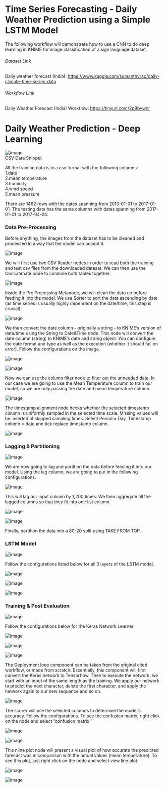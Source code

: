 # Time Series Forecasting - Daily Weather Prediction using a Simple LSTM Model
The following workflow will demonstrate how to use a CNN to do deep learning in KNIME for image classification of a sign language dataset.

###### Dataset Link
Daily weather forecast (India): https://www.kaggle.com/sumanthvrao/daily-climate-time-series-data  <br/>

###### Workflow Link
Daily Weather Forecast (India) Workflow: https://tinyurl.com/2p9bywnr <br/>

# Daily Weather Prediction - Deep Learning 
![image](https://user-images.githubusercontent.com/94952931/156868658-7b801486-a97b-499c-9ca5-252ed79a753d.png) <br/>
CSV Data Snippet<br/>

All the training data is in a csv format with the following columns:<br/>
1.date<br/>
2.mean temperature<br/>
3.humidity<br/>
4.wind speed<br/>
5.mean pressure<br/>

There are 1462 rows with the dates spanning from 2013-01-01 to 2017-01-01. 
The testing data has the same columns with dates spanning from 2017-01-01 to 2017-04-24.

### Data Pre-Processing
Before anything, the images from the dataset has to be cleaned and processed in a way that the model can accept it.

![image](https://user-images.githubusercontent.com/94952931/156868486-6f5c8d41-36dc-40aa-b8fa-9ff45ca8724b.png)

We will first use two CSV Reader nodes in order to read both the training and test csv files from the downloaded dataset. We can then use the Concatenate node to combine both tables together.

![image](https://user-images.githubusercontent.com/94952931/156868494-c8524c1e-015f-4604-8900-2984ed2db65d.png)

Inside the Pre Processing Metanode, we will clean the data up before feeding it into the model. We use Sorter to sort the data ascending by date (as time series is usually highly dependent on the date/time, this step is crucial). 

![image](https://user-images.githubusercontent.com/94952931/156868689-5ef4ae54-7505-4be7-8a09-2c792abfc850.png)

We then convert the date column - originally a string - to KNIME’s version of date/time using the String to Date&Time node. This node will convert the date column (string) to KNIME’s date and string object. You can configure the date format and type as well as the execution (whether it should fail on error). Follow the configurations on the image.

![image](https://user-images.githubusercontent.com/94952931/156868707-d01f4461-8e42-4635-94e5-21c0ddfeacad.png)

![image](https://user-images.githubusercontent.com/94952931/156868713-8b25371e-485e-4595-91a9-293492d69b8b.png)

Now we can use the column filter node to filter out the unneeded data. In our case we are going to use the Mean Temperature column to train our model, so we are only passing the date and mean temperature column. 

![image](https://user-images.githubusercontent.com/94952931/156868731-1cd9c380-f49b-40a0-8dfd-a4ead696db9b.png)

The timestamp alignment node hecks whether the selected timestamp column is uniformly sampled in the selected time scale. Missing values will be inserted at skipped sampling times. Select Period = Day, Timestamp column = date and tick replace timestamp column.

![image](https://user-images.githubusercontent.com/94952931/156868736-4b660ad6-3572-44f4-936e-c69d925df15a.png)


### Lagging & Partitioning
![image](https://user-images.githubusercontent.com/94952931/156868515-52cc1342-d9c8-4c99-8079-6e44bf93b54a.png)

We are now going to lag and partition the data before feeding it into our model. Using the lag column, we are going to put in the following configurations.

![image](https://user-images.githubusercontent.com/94952931/156868527-b83683c1-6560-4e6c-9dd1-010c7f6ea5db.png)

This will lag our input column by 1,200 times. We then aggregate all the lagged columns so that they fit into one list column. 

![image](https://user-images.githubusercontent.com/94952931/156868540-fcb08b1d-803b-4952-8b4e-9da4ca4f9ed4.png)

![image](https://user-images.githubusercontent.com/94952931/156868541-c717f614-bca5-4321-ac2b-aa1d2d88da61.png)

Finally, partition the data into a 80-20 split using TAKE FROM TOP.
  
### LSTM Model
![image](https://user-images.githubusercontent.com/94952931/156868556-fc71c273-baf7-4c0a-b30f-42d027438b54.png)

Follow the configurations listed below for all 3 layers of the LSTM model.

![image](https://user-images.githubusercontent.com/94952931/156868567-550daa83-1eab-4bae-a18b-b42a3a61e6ae.png)

![image](https://user-images.githubusercontent.com/94952931/156868573-bef41bd5-c9d6-443e-b1ff-bc4537e22c33.png)

![image](https://user-images.githubusercontent.com/94952931/156868577-28adcf04-612d-4c18-82da-add0df522afd.png)

### Training & Post Evaluation
![image](https://user-images.githubusercontent.com/94952931/156868581-bce38c26-1b92-4927-88a0-142ff372813c.png)

Follow the configurations below for the Keras Network Learner.

![image](https://user-images.githubusercontent.com/94952931/156868607-6289e54a-957c-4b38-9998-822ae77a9ca7.png)

![image](https://user-images.githubusercontent.com/94952931/156868610-14a8c853-5f34-446b-bd95-058a66c24a96.png)

![image](https://user-images.githubusercontent.com/94952931/156868611-37669b06-aaaf-4984-ab02-0afc4cbf6f24.png)

The Deployment loop component can be taken from the original cited workflow, or made from scratch. Essentially, this component will first convert the Keras network to Tensorflow. Then to execute the network, we start with an input of the same length as the training. We apply our network to predict the next character, delete the first character, and apply the network again to our new sequence and so on.

![image](https://user-images.githubusercontent.com/94952931/156868624-b3bf9a0b-bf12-4102-97b3-5d141492efdd.png)

The scorer will use the selected columns to determine the model’s accuracy. Follow the configurations. To see the confusion matrix, right click on the node and select “confusion matrix.”

![image](https://user-images.githubusercontent.com/94952931/156868631-2c3f0127-8c27-49d2-9a6f-d3940b043509.png)

![image](https://user-images.githubusercontent.com/94952931/156868637-314591cc-1b8f-4458-8e7f-ae0bcbd02619.png)

This nline plot node will present a visual plot of how accurate the predicted forecast was in comparison with the actual values (mean temperature). To see this plot, just right click on the node and select view line plot.

![image](https://user-images.githubusercontent.com/94952931/156868648-438e8ffc-f921-46b1-ac2a-6be66338e2be.png)

![image](https://user-images.githubusercontent.com/94952931/156868650-39567ce3-ec6a-4602-b398-aacfb7174fcb.png)


